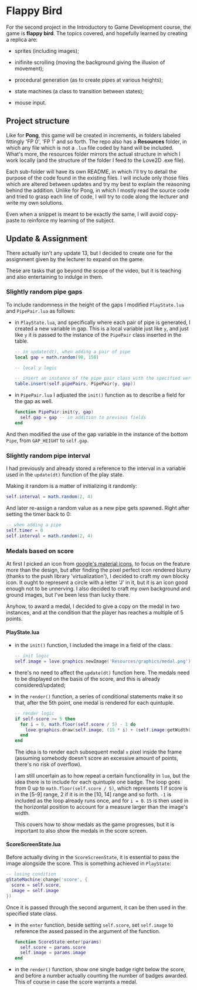 # Flappy Bird

For the second project in the Introductory to Game Development course, the game is **flappy bird**. The topics covered, and hopefully learned by creating a replica are:

- sprites (including images);

- inifinite scrolling (moving the background giving the illusion of movement);

- procedural generation (as to create pipes at various heights);

- state machines (a class to transition between states);

- mouse input.

## Project structure

Like for **Pong**, this game will be created in increments, in folders labeled fittingly 'FP 0', 'FP 1' and so forth. The repo also has a **Resources** folder, in which any file which is not a `.lua` file coded by hand will be included. What's more, the resources folder mirrors the actual structure in which I work locally (and the structure of the folder I feed to the Love2D .exe file).

Each sub-folder will have its own README, in which I'll try to detail the purpose of the code found in the existing files. I will include only those files which are altered between updates and try my best to explain the reasoning behind the addition. Unlike for Pong, in which I mostly read the source code and tried to grasp each line of code, I will try to code along the lecturer and write my own solutions.

Even when a snippet is meant to be exactly the same, I will avoid copy-paste to reinforce my learning of the subject.

## Update & Assignment

There actually isn't any update 13, but I decided to create one for the assignment given by the lecturer to expand on the game.

These are tasks that go beyond the scope of the video, but it is teaching and also entertaining to indulge in them.

### Slightly random pipe gaps

To include randomness in the height of the gaps I modified `PlayState.lua` and `PipePair.lua` as follows:

- in `PlayState.lua`, and specifically where each pair of pipe is generated, I created a new variable in gap. This is a local variable just like `y`, and just like `y` it is passed to the instance of the `PipePair` class inserted in the table.

  ```lua
  -- in update(dt), when adding a pair of pipe
  local gap = math.random(90, 150)

  -- local y logic

  -- insert an instance of the pipe pair class with the specified vertical coordinate and the random gap value
  table.insert(self.pipePairs, PipePair(y, gap))
  ```

- in `PipePair.lua` I adjusted the `init()` function as to describe a field for the gap as well.

  ```lua
  function PipePair:init(y, gap)
    self.gap = gap -- in addition to previous fields
  end
  ```

And then modified the use of the gap variable in the instance of the bottom `Pipe`, from `GAP_HEIGHT` to `self.gap`.

### Slightly random pipe interval

I had previously and already stored a reference to the interval in a variable used in the `update(dt)` function of the play state.

Making it random is a matter of initializing it randomly:

```lua
self.interval = math.random(2, 4)
```

And later re-assign a random value as a new pipe gets spawned. Right after setting the timer back to 0:

```lua
-- when adding a pipe
self.timer = 0
self.interval = math.random(2, 4)
```

### Medals based on score

At first I picked an icon from [google's material icons](https://material.io/tools/icons/), to focus on the feature more than the design, but after finding the pixel perfect icon rendered blurry (thanks to the push library 'virtualization'), I decided to craft my own blocky icon. It ought to represent a circle with a letter 'J' in it, but it is an icon good enough not to be unnerving. I also decided to craft my own background and ground images, but I've been less than lucky there.

Anyhow, to award a medal, I decided to give a copy on the medal in two instances, and at the condition that the player has reaches a multiple of 5 points.

#### PlayState.lua

- in the `init()` function, I included the image in a field of the class.

  ```lua
  -- init logic
  self.image = love.graphics.newImage('Resources/graphics/medal.png')
  ```

- there's no need to affect the `update(dt)` function here. The medals need to be displayed on the basis of the score, and this is already considered/updated;

- in the `render()` function, a series of conditional statements make it so that, after the 5th point, one medal is rendered for each quintuple.

  ```lua
  -- render logic
  if self-score >= 5 then
    for i = 0, math.floor(self.score / 5) - 1 do
      love.graphics.draw(self.image, (15 * i) + (self.image:getWidth() / 2), 25)
    end
  end
  ```

  The idea is to render each subsequent medal `x` pixel inside the frame (assuming somebody doesn't score an excessive amount of points, there's no risk of overflow).

  I am still uncertain as to how repeat a certain functionality in `lua`, but the idea there is to include for each quintuple one badge. The loop goes from 0 up to `math.floor(self.score / 5)`, which represents 1 if score is in the [5-9] range, 2 if it is in the [10, 14] range and so forth. `-1` is included as the loop already runs once, and for `i = 0`. `15` is then used in the horizontal position to account for a measure larger than the image's width.

  This covers how to show medals as the game progresses, but it is important to also show the medals in the score screen.

#### ScoreScreenState.lua

Before actually diving in the `ScoreScreenState`, it is essential to pass the image alongside the score. This is something achieved in `PlayState`:

```lua
-- losing condition
gStateMachine:change('score', {
  score = self.score,
  image = self.image
})
```

Once it is passed through the second argument, it can be then used in the specified state class.

- in the `enter` function, beside setting `self.score`, set `self.image` to reference the assed passed in the argument of the function.

  ```lua
  function ScoreState:enter(params)
    self.score = params.score
    self.image = params.image
  end
  ```

- in the `render()` function, show one single badge right below the score, and before a number actually counting the number of badges awarded. This of course in case the score warrants a medal.
